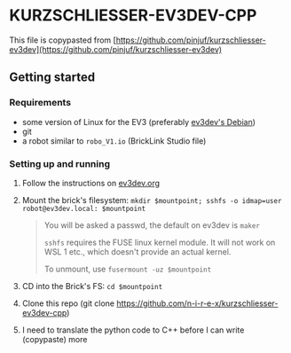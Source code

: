 # KURZSCHLIESSER-EV3DEV-CPP

This file is copypasted from [https://github.com/pinjuf/kurzschliesser-ev3dev](https://github.com/pinjuf/kurzschliesser-ev3dev)

## Getting started

### Requirements

 - some version of Linux for the EV3 (preferably [ev3dev's Debian](https://www.ev3dev.org/downloads/))
 - git
 - a robot similar to `robo_V1.io` (BrickLink Studio file)

### Setting up and running

 1) Follow the instructions on [ev3dev.org](https://www.ev3dev.org/docs/tutorials/connecting-to-the-internet-via-usb/)
 2) Mount the brick's filesystem: `mkdir $mountpoint; sshfs -o idmap=user robot@ev3dev.local: $mountpoint`
    > You will be asked a passwd, the default on ev3dev is `maker`
    >
    > `sshfs` requires the FUSE linux kernel module. It will not work on WSL 1 etc., which doesn't provide an actual kernel.
    > 
    > To unmount, use `fusermount -uz $mountpoint`
 3) CD into the Brick's FS: `cd $mountpoint`
 4) Clone this repo (git clone https://github.com/n-i-r-e-x/kurzschliesser-ev3dev-cpp)

 5) I need to translate the python code to C++ before I can write (copypaste) more
